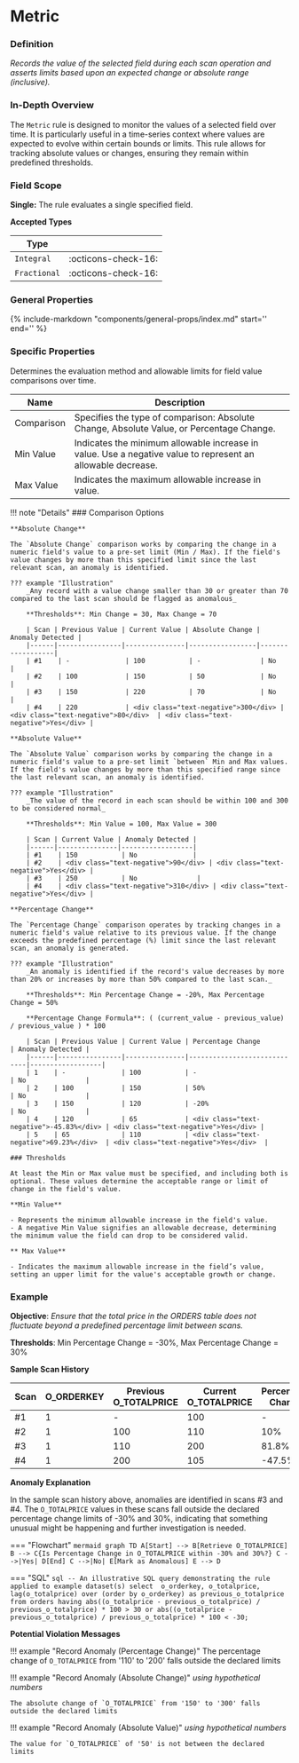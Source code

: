 # Metric

### Definition

*Records the value of the selected field during each scan operation and asserts limits based upon an expected change or absolute range (inclusive).*

### In-Depth Overview

The `Metric` rule is designed to monitor the values of a selected field over time. It is particularly useful in a time-series context where values are expected to evolve within certain bounds or limits. This rule allows for tracking absolute values or changes, ensuring they remain within predefined thresholds.

### Field Scope

**Single:** The rule evaluates a single specified field.

**Accepted Types**

| Type        |                          |
|-------------|--------------------------|
| `Integral`  | <div style="text-align:center">:octicons-check-16:</div> |
| `Fractional`| <div style="text-align:center">:octicons-check-16:</div> |

### General Properties

{%
    include-markdown "components/general-props/index.md"
    start='<!-- all-props--start -->'
    end='<!-- all-props--end -->'
%}

### Specific Properties

Determines the evaluation method and allowable limits for field value comparisons over time.

| Name               | Description                                                        |
|--------------------|--------------------------------------------------------------------|
| <div class="text-primary">Comparison</div> | Specifies the type of comparison: Absolute Change, Absolute Value, or Percentage Change. |
| <div class="text-primary">Min Value</div> | Indicates the minimum allowable increase in value. Use a negative value to represent an allowable decrease. |
| <div class="text-primary">Max Value</div> | Indicates the maximum allowable increase in value. |

!!! note "Details"
    ### Comparison Options

    **Absolute Change**

    The `Absolute Change` comparison works by comparing the change in a numeric field's value to a pre-set limit (Min / Max). If the field's value changes by more than this specified limit since the last relevant scan, an anomaly is identified.

    ??? example "Illustration"
        _Any record with a value change smaller than 30 or greater than 70 compared to the last scan should be flagged as anomalous_
        
        **Thresholds**: Min Change = 30, Max Change = 70

        | Scan | Previous Value | Current Value | Absolute Change | Anomaly Detected |
        |------|----------------|---------------|-----------------|------------------|
        | #1    | -              | 100           | -               | No               |
        | #2    | 100            | 150           | 50              | No               |
        | #3    | 150            | 220           | 70              | No               |
        | #4    | 220            | <div class="text-negative">300</div> | <div class="text-negative">80</div>  | <div class="text-negative">Yes</div> |

    **Absolute Value**

    The `Absolute Value` comparison works by comparing the change in a numeric field's value to a pre-set limit `between` Min and Max values. If the field's value changes by more than this specified range since the last relevant scan, an anomaly is identified.

    ??? example "Illustration"
        _The value of the record in each scan should be within 100 and 300 to be considered normal_

        **Thresholds**: Min Value = 100, Max Value = 300

        | Scan | Current Value | Anomaly Detected |
        |------|---------------|------------------|
        | #1    | 150           | No              |
        | #2    | <div class="text-negative">90</div> | <div class="text-negative">Yes</div> |
        | #3    | 250           | No               |
        | #4    | <div class="text-negative">310</div> | <div class="text-negative">Yes</div> |

    **Percentage Change**

    The `Percentage Change` comparison operates by tracking changes in a numeric field's value relative to its previous value. If the change exceeds the predefined percentage (%) limit since the last relevant scan, an anomaly is generated.

    ??? example "Illustration"
        _An anomaly is identified if the record's value decreases by more than 20% or increases by more than 50% compared to the last scan._

        **Thresholds**: Min Percentage Change = -20%, Max Percentage Change = 50%

        **Percentage Change Formula**: ( (current_value - previous_value) / previous_value ) * 100

        | Scan | Previous Value | Current Value | Percentage Change           | Anomaly Detected |
        |------|----------------|---------------|-----------------------------|------------------|
        | 1    | -              | 100           | -                           | No               |
        | 2    | 100            | 150           | 50%                         | No               |
        | 3    | 150            | 120           | -20%                        | No               |
        | 4    | 120            | 65            | <div class="text-negative">-45.83%</div> | <div class="text-negative">Yes</div> |
        | 5    | 65             | 110           | <div class="text-negative">69.23%</div>  | <div class="text-negative">Yes</div>  |

    ### Thresholds

    At least the Min or Max value must be specified, and including both is optional. These values determine the acceptable range or limit of change in the field's value.

    **Min Value**

    - Represents the minimum allowable increase in the field's value.
    - A negative Min Value signifies an allowable decrease, determining the minimum value the field can drop to be considered valid.

    ** Max Value**

    - Indicates the maximum allowable increase in the field’s value, setting an upper limit for the value's acceptable growth or change.
        

### Example

**Objective**: *Ensure that the total price in the ORDERS table does not fluctuate beyond a predefined percentage limit between scans.*

**Thresholds**: Min Percentage Change = -30%, Max Percentage Change = 30%

**Sample Scan History**

| Scan | O_ORDERKEY | Previous O_TOTALPRICE | Current O_TOTALPRICE | Percentage Change | Anomaly Detected |
|------|------------|-----------------------|----------------------|-------------------|------------------|
| #1    | 1          | -                     | 100                  | -                 | No               |
| #2    | 1          | 100                   | 110                  | 10%               | No               |
| #3    | 1          | 110                   | <span class="text-negative">200</span> | <span class="text-negative">81.8%</span> | <span class="text-negative">Yes</span> |
| #4    | 1          | 200                   | <span class="text-negative">105</span> | <span class="text-negative">-47.5%</span> | <span class="text-negative">Yes</span> |

**Anomaly Explanation**

In the sample scan history above, anomalies are identified in scans #3 and #4. The `O_TOTALPRICE` values in these scans fall outside the declared percentage change limits of -30% and 30%, indicating that something unusual might be happening and further investigation is needed.

=== "Flowchart"
    ```mermaid
    graph TD
    A[Start] --> B[Retrieve O_TOTALPRICE]
    B --> C{Is Percentage Change in O_TOTALPRICE within -30% and 30%?}
    C -->|Yes| D[End]
    C -->|No| E[Mark as Anomalous]
    E --> D
    ```

=== "SQL"
    ```sql
    -- An illustrative SQL query demonstrating the rule applied to example dataset(s)
    select 
        o_orderkey,
        o_totalprice,
        lag(o_totalprice) over (order by o_orderkey) as previous_o_totalprice
    from
        orders
    having
        abs((o_totalprice - previous_o_totalprice) / previous_o_totalprice) * 100 > 30
        or
        abs((o_totalprice - previous_o_totalprice) / previous_o_totalprice) * 100 < -30;
    ```

**Potential Violation Messages**

!!! example "Record Anomaly (Percentage Change)"
    The percentage change of `O_TOTALPRICE` from '110' to '200' falls outside the declared limits

!!! example "Record Anomaly (Absolute Change)"
    _using hypothetical numbers_

    The absolute change of `O_TOTALPRICE` from '150' to '300' falls outside the declared limits

!!! example "Record Anomaly (Absolute Value)"
    _using hypothetical numbers_

    The value for `O_TOTALPRICE` of '50' is not between the declared limits

